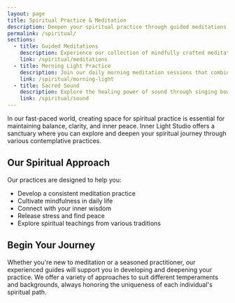 ```yaml
---
layout: page
title: Spiritual Practice & Meditation
description: Deepen your spiritual practice through guided meditations, mindfulness exercises, and transformative practices.
permalink: /spiritual/
sections:
  - title: Guided Meditations
    description: Experience our collection of mindfully crafted meditations designed to help you find peace, clarity, and inner wisdom.
    link: /spiritual/meditations
  - title: Morning Light Practice
    description: Join our daily morning meditation sessions that combine gentle movement, breath work, and silent contemplation.
    link: /spiritual/morning-light
  - title: Sacred Sound
    description: Explore the healing power of sound through singing bowls, mantras, and vibrational meditation practices.
    link: /spiritual/sound
---
```


In our fast-paced world, creating space for spiritual practice is essential for maintaining balance, clarity, and inner peace. Inner Light Studio offers a sanctuary where you can explore and deepen your spiritual journey through various contemplative practices.

## Our Spiritual Approach

Our practices are designed to help you:

- Develop a consistent meditation practice
- Cultivate mindfulness in daily life
- Connect with your inner wisdom
- Release stress and find peace
- Explore spiritual teachings from various traditions

## Begin Your Journey

Whether you're new to meditation or a seasoned practitioner, our experienced guides will support you in developing and deepening your practice. We offer a variety of approaches to suit different temperaments and backgrounds, always honoring the uniqueness of each individual's spiritual path.
